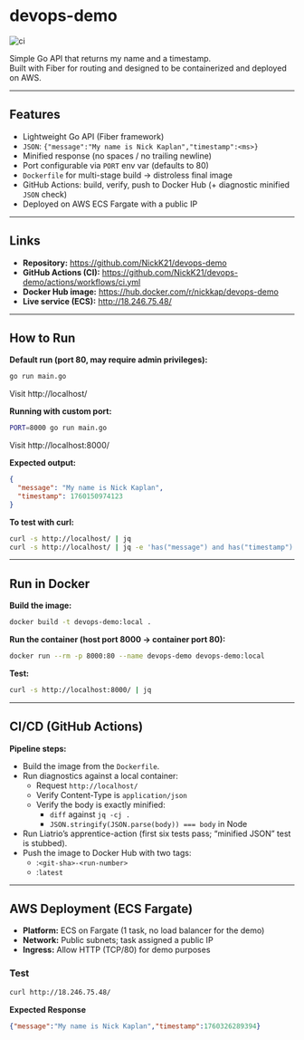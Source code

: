# devops-demo

![ci](https://github.com/NickK21/devops-demo/actions/workflows/ci.yml/badge.svg)

Simple Go API that returns my name and a timestamp.  
Built with Fiber for routing and designed to be containerized and deployed on AWS.

---

## Features

- Lightweight Go API (Fiber framework)
- `JSON`: `{"message":"My name is Nick Kaplan","timestamp":<ms>}`
- Minified response (no spaces / no trailing newline)
- Port configurable via `PORT` env var (defaults to 80)
- `Dockerfile` for multi-stage build → distroless final image
- GitHub Actions: build, verify, push to Docker Hub (+ diagnostic minified `JSON` check)
- Deployed on AWS ECS Fargate with a public IP

---

## Links

- **Repository:** https://github.com/NickK21/devops-demo
- **GitHub Actions (CI):** https://github.com/NickK21/devops-demo/actions/workflows/ci.yml
- **Docker Hub image:** https://hub.docker.com/r/nickkap/devops-demo
- **Live service (ECS):** http://18.246.75.48/

---

## How to Run

**Default run (port 80, may require admin privileges):**

```bash
go run main.go
```
Visit http://localhost/

**Running with custom port:**

```bash
PORT=8000 go run main.go
```
Visit http://localhost:8000/

**Expected output:**

```json
{
  "message": "My name is Nick Kaplan",
  "timestamp": 1760150974123 
}
```

**To test with curl:**

```bash
curl -s http://localhost/ | jq
curl -s http://localhost/ | jq -e 'has("message") and has("timestamp")'
```

---

## Run in Docker

**Build the image:**

```bash
docker build -t devops-demo:local .
```
**Run the container (host port 8000 → container port 80):**

```bash
docker run --rm -p 8000:80 --name devops-demo devops-demo:local
```
**Test:**

```bash
curl -s http://localhost:8000/ | jq
```

---

## CI/CD (GitHub Actions)

**Pipeline steps:**

- Build the image from the `Dockerfile`.
- Run diagnostics against a local container:
  - Request `http://localhost/`
  - Verify Content-Type is `application/json`
  - Verify the body is exactly minified:
    - `diff` against `jq -cj .`
    - `JSON.stringify(JSON.parse(body)) === body` in Node
- Run Liatrio’s apprentice-action (first six tests pass; “minified JSON” test is stubbed).
- Push the image to Docker Hub with two tags:
  - :`<git-sha>-<run-number>`
  - :`latest`

---

## AWS Deployment (ECS Fargate)

- **Platform:** ECS on Fargate (1 task, no load balancer for the demo)
- **Network:** Public subnets; task assigned a public IP
- **Ingress:** Allow HTTP (TCP/80) for demo purposes

### Test

```bash
curl http://18.246.75.48/
```

**Expected Response**

```json
{"message":"My name is Nick Kaplan","timestamp":1760326289394}
```